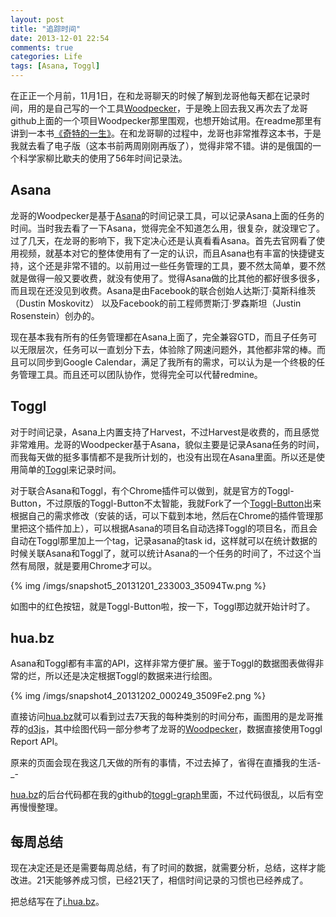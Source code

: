 ```yaml
---
layout: post
title: "追踪时间"
date: 2013-12-01 22:54
comments: true
categories: Life 
tags: [Asana, Toggl]
---
```

在正正一个月前，11月1日，在和龙哥聊天的时候了解到龙哥他每天都在记录时间，用的是自己写的一个工具[Woodpecker](https://github.com/gombiuda/woodpecker)，于是晚上回去我又再次去了龙哥github上面的一个项目Woodpecker那里围观，也想开始试用。在readme那里有讲到一本书[《奇特的一生》](http://book.douban.com/subject/1115353/)。在和龙哥聊的过程中，龙哥也非常推荐这本书，于是我就去看了电子版（这本书前两周刚刚再版了），觉得非常不错。讲的是俄国的一个科学家柳比歇夫的使用了56年时间记录法。

## Asana

<!-- more -->

龙哥的Woodpecker是基于[Asana](https://asana.com/‎)的时间记录工具，可以记录Asana上面的任务的时间。当时我去看了一下Asana，觉得完全不知道怎么用，很复杂，就没理它了。过了几天，在龙哥的影响下，我下定决心还是认真看看Asana。首先去官网看了使用视频，就基本对它的整体使用有了一定的认识，而且Asana也有丰富的快捷键支持，这个还是非常不错的。以前用过一些任务管理的工具，要不然太简单，要不然就是做得一般又要收费，就没有使用了。觉得Asana做的比其他的都好很多很多，而且现在还没见到收费。Asana是由Facebook的联合创始人达斯汀·莫斯科维茨（Dustin Moskovitz） 以及Facebook的前工程师贾斯汀·罗森斯坦（Justin Rosenstein）创办的。

现在基本我有所有的任务管理都在Asana上面了，完全兼容GTD，而且子任务可以无限层次，任务可以一直划分下去，体验除了网速问题外，其他都非常的棒。而且可以同步到Google Calendar，满足了我所有的需求，可以认为是一个终极的任务管理工具。而且还可以团队协作，觉得完全可以代替redmine。

## Toggl

对于时间记录，Asana上内置支持了Harvest，不过Harvest是收费的，而且感觉非常难用。龙哥的Woodpecker基于Asana，貌似主要是记录Asana任务的时间，而我每天做的挺多事情都不是我所计划的，也没有出现在Asana里面。所以还是使用简单的[Toggl](https://www.toggl.com/)来记录时间。

对于联合Asana和Toggl，有个Chrome插件可以做到，就是官方的Toggl-Button，不过原版的Toggl-Button不太智能，我就Fork了一个[Toggl-Button](https://github.com/cedricporter/toggl-button)出来根据自己的需求修改（安装的话，可以下载到本地，然后在Chrome的插件管理那里把这个插件加上），可以根据Asana的项目名自动选择Toggl的项目名，而且会自动在Toggl那里加上一个tag，记录asana的task id，这样就可以在统计数据的时候关联Asana和Toggl了，就可以统计Asana的一个任务的时间了，不过这个当然有局限，就是要用Chrome才可以。

{% img /imgs/snapshot5_20131201_233003_35094Tw.png %}

如图中的红色按钮，就是Toggl-Button啦，按一下，Toggl那边就开始计时了。

## hua.bz

Asana和Toggl都有丰富的API，这样非常方便扩展。鉴于Toggl的数据图表做得非常的烂，所以还是决定根据Toggl的数据来进行绘图。

{% img /imgs/snapshot4_20131202_000249_3509Fe2.png %}

直接访问[hua.bz](http://hua.bz)就可以看到过去7天我的每种类别的时间分布，画图用的是龙哥推荐的[d3js](https://github.com/mbostock/d3)，其中绘图代码一部分参考了龙哥的[Woodpecker](https://github.com/gombiuda/woodpecker)，数据直接使用Toggl Report API。

原来的页面会现在我这几天做的所有的事情，不过去掉了，省得在直播我的生活-_-

[hua.bz](http://hua.bz)的后台代码都在我的github的[toggl-graph](https://github.com/cedricporter/toggl-graph)里面，不过代码很乱，以后有空再慢慢整理。

## 每周总结

现在决定还是还是需要每周总结，有了时间的数据，就需要分析，总结，这样才能改进。21天能够养成习惯，已经21天了，相信时间记录的习惯也已经养成了。

把总结写在了[i.hua.bz](http://i.hua.bz)。






